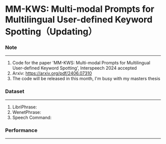 # MM-KWS: Multi-modal Prompts for Multilingual User-defined Keyword Spotting（Updating）

### Note
---
1. Code for the paper 'MM-KWS: Multi-modal Prompts for Multilingual User-defined Keyword Spotting', Interspeech 2024 accepted
2. Arxiv: <a>https://arxiv.org/pdf/2406.07310</a>
4. The code will be released in this month, I'm busy with my masters thesis

### Dataset
---
1. LibriPhrase:
2. WenetPhrase:
3. Speech Command:

### Performance
---



